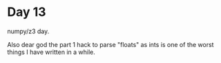 # Day 13

numpy/z3 day.

Also dear god the part 1 hack to parse "floats" as ints is one of the worst things I have written in a while.
